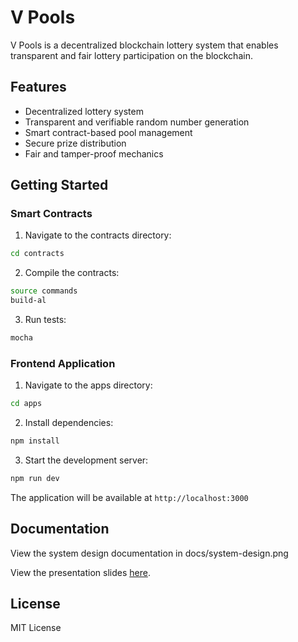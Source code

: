 # V Pools

V Pools is a decentralized blockchain lottery system that enables transparent and fair lottery participation on the blockchain.

## Features

- Decentralized lottery system
- Transparent and verifiable random number generation
- Smart contract-based pool management
- Secure prize distribution
- Fair and tamper-proof mechanics

## Getting Started

### Smart Contracts

1. Navigate to the contracts directory:
```bash
cd contracts
```

2. Compile the contracts:
```bash
source commands
build-al
```

3. Run tests:
```bash
mocha
```

### Frontend Application

1. Navigate to the apps directory:
```bash
cd apps
```

2. Install dependencies:
```bash
npm install
```

3. Start the development server:
```bash
npm run dev
```

The application will be available at `http://localhost:3000`

## Documentation

View the system design documentation in docs/system-design.png

View the presentation slides [here](https://www.figma.com/slides/g9e5pyMxlATyU1hKLCtS1A/Blockchain-voting-and-lottery-systems-presentation?node-id=1-1087&t=JrdGEIJ7965LilHv-1).

## License

MIT License
